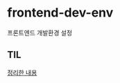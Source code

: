 # frontend-dev-env
프론트엔드 개발환경 설정

## TIL
[정리한 내용](https://hyeewooon.notion.site/webpack-babel-eslint-60b894f3b81e47f2b4aabc00639c54c0)
